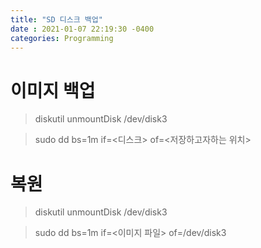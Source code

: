 ```yaml
---
title: "SD 디스크 백업"
date : 2021-01-07 22:19:30 -0400
categories: Programming
---
```



# 이미지 백업

> diskutil unmountDisk /dev/disk3 


> sudo dd bs=1m if=<디스크> of=<저장하고자하는 위치>


# 복원

> diskutil unmountDisk /dev/disk3 


> sudo dd bs=1m if=<이미지 파일> of=/dev/disk3
